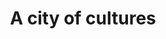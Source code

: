 ---
pid: WS49
title: A city of cultures
location_transcription: North Central Philadelphia
zipcode: '19122'
outside_phl: 
neighborhood: Yorktown,Old Kensington,Jinogi
age: '39'
age_range: 30-39
instagram: 
image_file_name: WS_49.jpg
proposal_transcription: A monument that depicts the great variety of cultures that
  make our city ... and make it special. As a world heritage city Philly is (or should
  be) exemplary of our national a whole.
topic: Culture,Inclusivity,Philadelphia
topic_summary: 0, 0, 0
type: Other No Form
keywords_other: 
credit: 
image_labels: 
twitter: cristinavalerie
facebook: 
permalink: "/monuments/ws49/"
layout: item-page
---